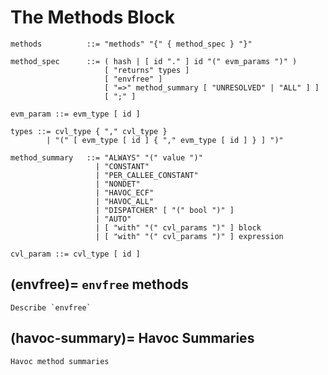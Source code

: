 The Methods Block
=================

```
methods          ::= "methods" "{" { method_spec } "}"

method_spec      ::= ( hash | [ id "." ] id "(" evm_params ")" )
                     [ "returns" types ]
                     [ "envfree" ]
                     [ "=>" method_summary [ "UNRESOLVED" | "ALL" ] ]
                     [ ";" ]

evm_param ::= evm_type [ id ]

types ::= cvl_type { "," cvl_type }
        | "(" [ evm_type [ id ] { "," evm_type [ id ] } ] ")"

method_summary   ::= "ALWAYS" "(" value ")"
                   | "CONSTANT"
                   | "PER_CALLEE_CONSTANT"
                   | "NONDET"
                   | "HAVOC_ECF"
                   | "HAVOC_ALL"
                   | "DISPATCHER" [ "(" bool ")" ]
                   | "AUTO"
                   | [ "with" "(" cvl_params ")" ] block
                   | [ "with" "(" cvl_params ")" ] expression

cvl_param ::= cvl_type [ id ]

```


(envfree)=
`envfree` methods
-----------------

```{todo}
Describe `envfree`
```


(havoc-summary)=
Havoc Summaries
---------------

```{todo}
Havoc method summaries
```
